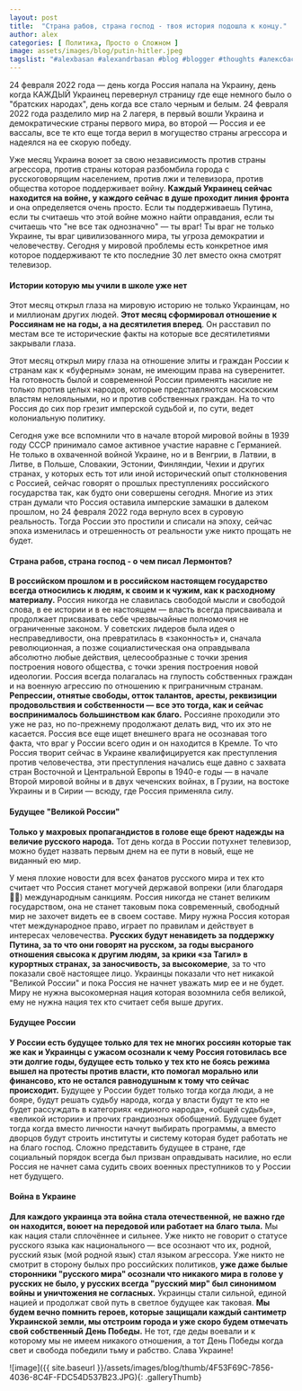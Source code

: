 ```yaml
---
layout: post
title:  "Страна рабов, страна господ - твоя история подошла к концу."
author: alex
categories: [ Политика, Просто о Сложном ]
image: assets/images/blog/putin-hitler.jpeg
tagslist: "#alexbasan #alexandrbasan #blog #blogger #thoughts #алексбасан #александрбасан #блог #блоггер #простоосложном #какработаетмир #какустроенмир #простоосложном #теориямира #теория #политика #явнеполитики #россия #украина #война"
---
```


24 февраля 2022 года — день когда Россия напала на Украину, день когда КАЖДЫЙ Украинец перевернул страницу где еще немного было о "братских народах", день когда все стало черным и белым. 24 февраля 2022 года разделило мир на 2 лагеря, в первый вошли Украина и демократические страны первого мира, во второй — Россия и ее вассалы, все те кто еще тогда верил в могущество страны агрессора и надеялся на ее скорую победу.

Уже месяц Украина воюет за свою независимость против страны агрессора, против страны которая разбомбила города с русскоговорящим населением, против лжи и телевизора, против общества которое поддерживает войну. **Каждый Украинец сейчас находится на войне, у каждого сейчас в душе проходит линия фронта** и она определяется очень просто. Если ты поддерживаешь Путина, если ты считаешь что этой войне можно найти оправдания, если ты считаешь что "не все так однозначно" — ты враг! Ты враг не только Украине, ты враг цивилизованного мира, ты угроза демократии и человечеству. Сегодня у мировой проблемы есть конкретное имя которое поддерживают те кто последние 30 лет вместо окна смотрят телевизор.

#### Истории которую мы учили в школе уже нет

Этот месяц открыл глаза на мировую историю не только Украинцам, но и миллионам других людей. **Этот месяц сформировал отношение к Россиянам не на годы, а на десятилетия вперед**. Он расставил по местам все те исторические факты на которые все десятилетиями закрывали глаза. 

Этот месяц открыл миру глаза на отношение элиты и граждан России к странам как к «буферным» зонам, не имеющим права на суверенитет. На готовность былой и современной России применять насилие не только против целых народов, которые представляются московским властям нелояльными, но и против собственных граждан. На то что Россия до сих пор грезит имперской судьбой и, по сути, ведет колониальную политику. 

Сегодня уже все вспомнили что в начале второй мировой войны в 1939 году СССР принимало самое активное участие наравне с Германией. Не только в охваченной войной Украине, но и в Венгрии, в Латвии, в Литве, в Польше, Словакии, Эстонии, Финляндии, Чехии и других странах, у которых есть тот или иной исторический опыт столкновения с Россией, сейчас говорят о прошлых преступлениях российского государства так, как будто они совершены сегодня. Многие из этих стран думали что Россия оставила имперские замашки в далеком прошлом, но 24 февраля 2022 года вернуло всех в суровую реальность. Тогда России это простили и списали на эпоху, сейчас эпоха изменилась и отрешенность от реальности уже никто прощать не будет.

#### Страна рабов, страна господ - о чем писал Лермонтов?

**В российском прошлом и в российском настоящем государство всегда относились к людям, к своим и к чужим, как к расходному материалу.** Россия никогда не славилась свободой мысли и свободой слова, в ее истории и в ее настоящем — власть всегда присваивала и продолжает присваивать себе чрезвычайные полномочия не ограниченные законом. У советских лидеров была идея о несправедливости, она превратилась в «законность» и, сначала революционная, а позже социалистическая она оправдывала абсолютно любые действия, целесообразные с точки зрения построения нового общества, с точки зрения построения новой идеологии. Россия всегда полагалась на глупость собственных граждан и на военную агрессию по отношению к приграничным странам. **Репрессии, отнятые свободы, отток талантов, аресты, реквизиции продовольствия и собственности — все это тогда, как и сейчас воспринималось большинством как благо.** Россияне проходили это уже не раз, но по-прежнему продолжают делать вид, что их это не касается. Россия все еще ищет внешнего врага не осознавая того факта, что враг у России всего один и он находится в Кремле. То что Россия творит сейчас в Украине квалифицируется как преступления против человечества, эти преступления начались еще давно с захвата стран Восточной и Центральной Европы в 1940-е годы — в начале Второй мировой войны и в двух чеченских войнах, в Грузии, на востоке Украины и в Сирии — всюду, где Россия применяла силу.

#### Будущее "Великой России"

**Только у махровых пропагандистов в голове еще бреют надежды на величие русского народа.** Тот день когда в России потухнет телевизор, можно будет назвать первым днем на ее пути в новый, еще не виданный ею мир. 

У меня плохие новости для всех фанатов русского мира и тех кто считает что Россия станет могучей державой вопреки (или благодаря 🤦‍♂️) международным санкциям. Россия никогда не станет великим государством, она не станет таковым пока современный, свободный мир не захочет видеть ее в своем составе. Миру нужна Россия которая чтет международное право, играет по правилам и действует в интересах человечества. **Русских будут ненавидеть за поддержку Путина, за то что они говорят на русском, за годы высраного отношения свысока к другим людям, за крики «за Тагил» в курортных странах, за заносчивость, за высокомерие**, за то что показали своё настоящее лицо. Украинцы показали что нет никакой "Великой России" и пока Россия не начнет уважать мир ее и не будет. Миру не нужна высокомерная нация которая возомнила себя великой, ему не нужна нация тех кто считает себя выше других.

#### Будущее России

**У России есть будущее только для тех не многих россиян которые так же как и Украинцы с ужасом осознали к чему Россия готовилась все эти долгие годы, будущее есть только у тех кто не боясь режима вышел на протесты против власти, кто помогал морально или финансово, кто не остался равнодушным к тому что сейчас происходит.** Будущее у России будет только тогда когда люди, а не бояре, будут решать судьбу народа, когда у власти будут те кто не будет рассуждать в категориях «единого народа», «общей судьбы», «великой истории» и прочих грандиозных обобщений. Будущее будет тогда когда вместо личности начнут выбирать программы, а вместо дворцов будут строить институты и систему которая будет работать не на благо господ. Сложно представить будущее в стране, где социальный порядок всегда был призван оправдывать насилие, но если Россия не начнет сама судить своих военных преступников то у России нет будущего.

#### Война в Украине

**Для каждого украинца эта война стала отечественной, не важно где он находится, воюет на передовой или работает на благо тыла.** Мы как нация стали сплочённее и сильнее. Уже никто не говорит о статусе русского языка как национального — все осознают что их, родной, русский язык (мой родной язык) стал языком агрессора. Уже никто не смотрит в сторону былых про российских политиков, **уже даже былые сторонники "русского мира" осознали что никакого мира в голове у русских не было, у русских всегда "русский мир" был синонимом войны и уничтожения не согласных.** Украинцы стали сильной, единой нацией и продолжат свой путь в светлое будущее как таковая. **Мы будем вечно помнить героев, которые защищали каждый сантиметр Украинской земли, мы отстроим города и уже скоро будем отмечать свой собственный День Победы.** Не тот, где деды воевали и к которому мы не имеем никакого отношения, а тот День Победы когда свет и свобода победили тьму и рабство. Слава Украине!

![image]({{ site.baseurl }}/assets/images/blog/thumb/4F53F69C-7856-4036-8C4F-FDC54D537B23.JPG){: .galleryThumb}